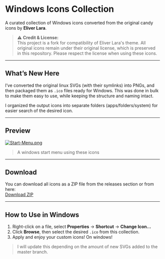 # Windows Icons Collection

A curated collection of Windows icons converted from the original candy icons by **Eliver Lara**.  

> ⚠️ **Credit & License:**  
> This project is a fork for compatibility of Eliver Lara's theme. All original icons remain under their original license, which is preserved in this repository. Please respect the license when using these icons.

---

## What’s New Here

I’ve converted the original linux SVGs (with their symlinks) into PNGs, and then packaged them as `.ico` files ready for Windows. This was done in bulk to make them easy to use, while keeping the structure and naming intact.  

I organized the output icons into separate folders (apps/folders/system) for easier search of the desired icon.

---

## Preview

[![Start-Menu.png](https://i.postimg.cc/NjFp2HPc/Start-Menu.png)](https://postimg.cc/jDVzGLbg)
> A windows start menu using these icons

---

## Download

You can download all icons as a ZIP file from the releases section or from here:  
[Download ZIP](https://github.com/crz-dev/candy-icons-windows/archive/refs/heads/main.zip)

---

## How to Use in Windows
  
1. Right-click on a file, select **Properties** → **Shortcut** → **Change Icon…**  
2. Click **Browse**, then select the desired `.ico` from this collection.  
3. Apply and enjoy your custom icons! On windows!  

> I will update this depending on the amount of new SVGs added to the master branch.
